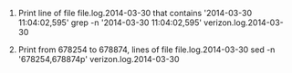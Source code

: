 1)	Print line  of file file.log.2014-03-30  that contains '2014-03-30 11:04:02,595' 
grep -n '2014-03-30 11:04:02,595' verizon.log.2014-03-30

2)	Print from  678254 to 678874, lines of file file.log.2014-03-30
sed -n '678254,678874p' verizon.log.2014-03-30
